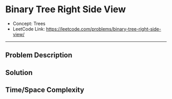 # Binary Tree Right Side View

- Concept: Trees
- LeetCode Link: https://leetcode.com/problems/binary-tree-right-side-view/

---

## Problem Description

## Solution

## Time/Space Complexity

